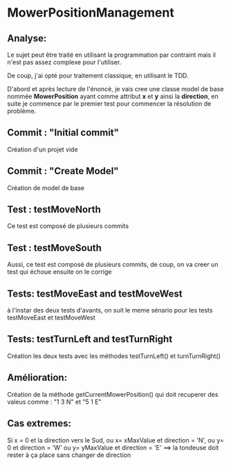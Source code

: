 # MowerPositionManagement
## Analyse:
Le sujet peut être traité en utilisant la programmation par contraint mais il n'est pas assez complexe pour l'utiliser.

De coup, j'ai opté pour traitement classique, en utilisant le TDD. 

D'abord et après lecture de l'énoncé, je vais cree une classe model de base nommée **MowerPosition** ayant comme attribut **x** et **y** ainsi la **direction**, en suite je commence par le premier test pour commencer la résolution de problème.

## Commit : "Initial commit"
Création d'un projet vide

## Commit : "Create Model"
Création de model de base

## Test : testMoveNorth
Ce test est composé de plusieurs commits 

## Test : testMoveSouth
Aussi, ce test est composé de plusieurs commits, de coup, on va creer un test qui échoue ensuite on le corrige

## Tests: testMoveEast and testMoveWest
à l'instar des deux tests d'avants, on suit le meme sénario pour les tests testMoveEast et testMoveWest 

## Tests: testTurnLeft and testTurnRight
Création les deux tests avec les méthodes testTurnLeft() et turnTurnRight()

## Amélioration:
Création de la méthode getCurrentMowerPosition() qui doit recuperer des valeus comme : "1 3 N" et "5 1 E"

## Cas extremes:
Si x = 0 et la direction vers le Sud, 
ou x= xMaxValue et direction = 'N', 
ou y= 0 et direction = 'W' 
ou y= yMaxValue et direction = 'E' 
==> la tondeuse doit rester à ça place sans changer de direction 
